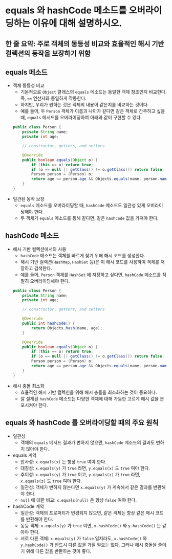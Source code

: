 # equals 와 hashCode 메소드를 오버라이딩하는 이유에 대해 설명하시오.

## 한 줄 요약: 주로 객체의 동등성 비교와 효율적인 해시 기반 컬렉션의 동작을 보장하기 위함

## equals 메소드
- 객체 동등성 비교
    - 기본적으로 `Object` 클래스의 `equals` 메소드는 동일한 객체 참조인지 비교한다. 즉, `==` 연산자와 동일하게 작동한다.
    - 하지만, 우리가 원하는 것은 객체의 내용이 같은지를 비교하는 것이다.
    - 예를 들어, 두 `Person` 객체가 이름과 나이가 같다면 같은 객체로 간주하고 싶을 때, `equals` 메서드를 오버라이딩하여 아래와 같이 구현할 수 있다.
    ``` Java
    public class Person {
        private String name;
        private int age;

        // constructor, getters, and setters

        @Override
        public boolean equals(Object o) {
            if (this == o) return true;
            if (o == null || getClass() != o.getClass()) return false;
            Person person = (Person) o;
            return age == person.age && Objects.equals(name, person.name);
        }
    }
    ```
- 일관된 동작 보장
    - `equals` 메소드를 오버라이딩할 때, `hashCode` 메소드도 일관성 있게 오버라이딩해야 한다.
    - 두 객체가 `equals` 메소드를 통해 같다면, 같은 `hashCode` 값을 가져야 한다.

## hashCode 메소드
- 해시 기반 컬렉션에서의 사용
    - `hashCode` 메소드는 객체를 빠르게 찾기 위해 해시 코드를 생성한다.
    - 해시 기반 컬렉션(`HashMap`, `HashSet` 등)은 이 해시 코드를 사용하여 객체를 저장하고 검색한다.
    - 예를 들어, `Person` 객체를 `HashSet` 에 저장하고 싶다면, `hashCode` 메소드를 적절히 오버라이딩해야 한다.
    ```Java
    public class Person {
        private String name;
        private int age;

        // constructor, getters, and setters

        @Override
        public int hashCode() {
            return Objects.hash(name, age);
        }

        @Override
        public boolean equals(Object o) {
            if (this == o) return true;
            if (o == null || getClass() != o.getClass()) return false;
            Person person = (Person) o;
            return age == person.age && Objects.equals(name, person.name);
        }
    }
    ```
- 해시 충돌 최소화
    - 효율적인 해시 기반 컬렉션을 위해 해시 충돌을 최소화하는 것이 중요하다.
    - 잘 설계된 `hashCode` 메소드는 다양한 객체에 대해 가능한 고르게 해시 값을 분포시켜야 한다.

## equals 와 hashCode 를 오버라이딩할 때의 주요 원칙
- 일관성
    - 객체의 `equals` 메서드 결과가 변하지 않으면, `hashCode` 메소드의 결과도 변하지 않아야 한다.
- equals 계약
    - 반사성: `x.equals(x)` 는 항상 `true` 여야 한다.
    - 대칭성: `x.equals(y)` 가 `true` 라면, `y.equals(x)` 도 `true` 여야 한다.
    - 추이성: `x.equals(y)` 가 `true` 이고, `y.equals(z)` 가 `true` 라면, `x.equals(z)` 도 `true` 여야 한다.
    - 일관성: 객체가 변하지 않는다면 `x.equals(y)` 가 계속해서 같은 결과를 반환해야 한다.
    - `null` 에 대한 비교: `x.equals(null)` 은 항상 `false` 여야 한다.
- hashCode 계약
    - 일관성: 객체의 프로퍼티가 변경되지 않으면, 같은 객체는 항상 같은 해시 코드를 반환해야 한다.
    - 동등 객체: `x.equals(y)` 가 `true` 이면, `x.hashCode()` 와 `y.hashCode()` 는 같아야 한다.
    - 서로 다른 객체: `x.equals(y)` 가 `false` 일지라도, `x.hashCode()` 와 `y.hashCode()` 가 반드시 다른 값을 가질 필요는 없다. 그러나 해시 충돌을 줄이기 위해 다른 값을 반환하는 것이 좋다.
